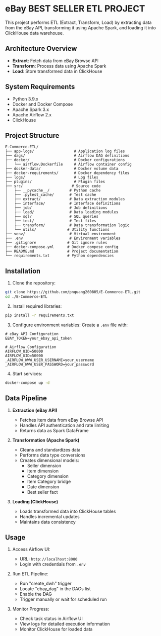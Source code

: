 # eBay BEST SELLER ETL PROJECT

This project performs ETL (Extract, Transform, Load) by extracting data from the eBay API, transforming it using Apache Spark, and loading it into ClickHouse data warehouse.

## Architecture Overview

- **Extract**: Fetch data from eBay Browse API
- **Transform**: Process data using Apache Spark
- **Load**: Store transformed data in ClickHouse

## System Requirements

- Python 3.9.x
- Docker and Docker Compose
- Apache Spark 3.x
- Apache Airflow 2.x
- ClickHouse

## Project Structure

```
E-Commerce-ETL/
├── app-logs/                  # Application log files
├── dags/                      # Airflow DAG definitions
├── docker/                    # Docker configurations
│   └── airflow.Dockerfile     # Airflow container config
├── docker-data/               # Docker volume data
├── docker-requirements/       # Docker dependency files
├── logs/                      # Log files
├── plugins/                   # Plugin files
├── src/                      # Source code
│   ├── __pycache__/         # Python cache
│   ├── .pytest_cache/       # Test cache
│   ├── extract/             # Data extraction modules
│   ├── interface/           # Interface definitions
│   ├── job/                 # Job definitions
│   ├── load/                # Data loading modules
│   ├── sql/                 # SQL queries
│   ├── test/                # Test files
│   ├── transform/           # Data transformation logic
│   └── utils/              # Utility functions
├── venv/                    # Virtual environment
├── .env                     # Environment variables
├── .gitignore              # Git ignore rules
├── docker-compose.yml      # Docker compose config
├── README.md               # Project documentation
└── requirements.txt        # Python dependencies
```
## Installation

1. Clone the repository:
```bash
git clone https://github.com/pnquang260805/E-Commerce-ETL.git
cd ./E-Commerce-ETL
```

2. Install required libraries:
```bash
pip install -r requirements.txt
```

3. Configure environment variables:
Create a `.env` file with:
```
# eBay API Configuration
EBAY_TOKEN=your_ebay_api_token

# Airflow Configuration
AIRFLOW_UID=50000
AIRFLOW_GID=50000
_AIRFLOW_WWW_USER_USERNAME=your_username
_AIRFLOW_WWW_USER_PASSWORD=your_password
```

4. Start services:
```bash
docker-compose up -d
```

## Data Pipeline

1. **Extraction (eBay API)**
   - Fetches item data from eBay Browse API
   - Handles API authentication and rate limiting
   - Returns data as Spark DataFrame

2. **Transformation (Apache Spark)**
   - Cleans and standardizes data
   - Performs data type conversions
   - Creates dimensional models:
     - Seller dimension
     - Item dimension
     - Category dimension
     - Item Category bridge
     - Date dimension
     - Best seller fact

3. **Loading (ClickHouse)**
   - Loads transformed data into ClickHouse tables
   - Handles incremental updates
   - Maintains data consistency

## Usage

1. Access Airflow UI:
   - URL: `http://localhost:8080`
   - Login with credentials from `.env`

2. Run ETL Pipeline:
   - Run "create_dwh" trigger
   - Locate "ebay_dag" in the DAGs list
   - Enable the DAG
   - Trigger manually or wait for scheduled run

3. Monitor Progress:
   - Check task status in Airflow UI
   - View logs for detailed execution information
   - Monitor ClickHouse for loaded data

